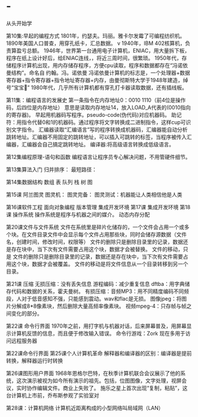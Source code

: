 # -
从头开始学

第10集:早起的编程方式
1801年，约瑟夫。玛丽。雅卡尔发霉了可编程纺织机。
1890年美国人口普查，用穿孔纸卡，汇总数据。 v
1940年，IBM 402核算机，负责算盈亏总额。
1946年，世界第一台通用电子计算机，ENIAC，用大量拆下板，程序在纸上设计好后，给ENIAC连线，，将近三周时间，很繁琐。
1950年代，存储程序计算机出现，用内存储存程序，方便cpu读取，程序和数据都存在“冯诺依曼结构”。命名自 约翰。冯。诺依曼
冯诺依曼计算机的标志是，一个处理器+数据寄存器+指令寄存器+指令地址寄存器+内存，由曼彻斯特大学于1948年建造，绰号“宝宝👶”
1980年代，几乎所有计算机都有穿孔打卡器读取数据，还有插线板。

第11集：编程语言的发展史
第一条指令在内存地址0：0010 1110（前4位是操作码，后四位是内存地址） 意思是读取内存地址14，放入LOAD_A代表的(0010指向的寄存器)。
早起用机器码写程序。pseudo-code(伪代码)对应机器码。
助记符：用指令代替0和1的机器码。通过程序将文字转换成二进制指令，这样cup可识别文字指令。
汇编器读取“汇编语言”写的程序转换成机器码，汇编器能自动分析跳转地址。汇编器不用固定的跳转地址，可以插入可跳转的标签，当程序被传入汇编器，汇编器会自己搞定跳转地址。
编译器:将高级语言转换成低级语言。

第12集编程原理-语句和函数
编程语言让程序员专心解决问题，不用管硬件细节。

第13集算法入门
归并排序：
最短路径：

第14集数据结构
数组
表
队列
栈
树
图

第15课 阿兰图灵
图灵机：
图灵完备：
图灵测试：机器能让人类相信他是人类

第16课软件工程
面向对象编程
版本管理
集成开发环境
第17课 集成开发环境
第18课 操作系统
操作系统是程序与机器之间的媒介。
动态内存分配

第20课文件与文件系统
文件在系统里是碎片化储存的，一个文件会占用一个或多个块。在文件目录文件中会显示每个文件占用那些块，同时会储存源数据（文件名，创建时间，修改时间，权限等）
文件的删除只是删除目录里的记录，数据还是存在块中，当下次有文件需要占用这个块，数据才会被替换。
文件的移动，只是
文件的删除只是删除目录里的记录，数据还是存在块中，当下次有文件需要占用这个块，数据才会被覆盖。
文件的移动是将文件信息从一个目录转移到另一个目录。

第21课 压缩
无损压缩：没有丢失信息
游程编码：减少重复信息
dftba：用字典储存代码和数据的关系，霍夫曼树。
有损压缩：音频MP3：用不同精度编码不同频段，人对于低音感知不强，只能感到震动。wav和flac是无损。
图像jpeg：将图片分解成8*8像素块，然后删除大量高频率像素块。
视频mpeg-4：只存帧与帧之间变化的部分。

第22课 命令行界面
1970年之前，用打字机与机器对话，后来屏幕普及，用屏幕显示计算机反馈的信息，而且便于修改输入错误。
命令行游戏：Zork
现在多用于访问远程服务器




第22课命令行界面
第25课个人计算机革命
解释器和编译器的区别：编译器是提前转换，解释器运行时转换

第26课图形用户界面
1968年恩格尔巴特，在秋季计算机联合会议展示了他的系统，这次演示被视为如今所有演示的祖先。包括，位图图像，文字处理，视屏会议，实时协作编辑文件。商业上失败了。
施乐之星上首次出现“复制，粘贴”，这台计算机上市前，乔布斯参观了实验室对



第28课：计算机网络
计算机近距离构成的小型网络叫局域网（LAN）
